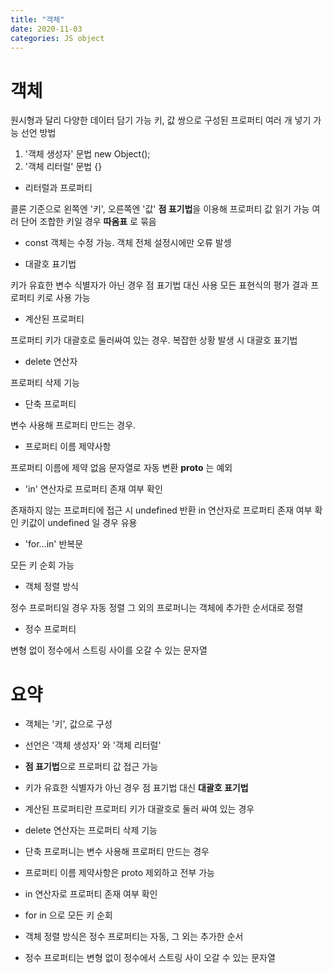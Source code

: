 ```yaml
---
title: "객체"
date: 2020-11-03
categories: JS object
---
```


# 객체

원시형과 달리 다양한 데이터 담기 가능
키, 값 쌍으로 구성된 프로퍼티 여러 개 넣기 가능
선언 방법

1. '객체 생성자' 문법 new Object();
2. '객체 리터럴' 문법 {}

- 리터럴과 프로퍼티

콜론 기준으로 왼쪽엔 '키', 오른쪽엔 '값'
**점 표기법**을 이용해 프로퍼티 값 읽기 가능
여러 단어 조합한 키일 경우 **따옴표** 로 묶음

- const 객체는 수정 가능. 객체 전체 설정시에만 오류 발셍

- 대괄호 표기법

키가 유효한 변수 식별자가 아닌 경우 점 표기법 대신 사용
모든 표현식의 평가 결과 프로퍼티 키로 사용 가능

- 계산된 프로퍼티

프로퍼티 키가 대괄호로 둘러싸여 있는 경우.
복잡한 상황 발생 시 대괄호 표기법

- delete 연산자

프로퍼티 삭제 기능

- 단축 프로퍼티

변수 사용해 프로퍼티 만드는 경우.

- 프로퍼티 이름 제약사항

프로퍼티 이름에 제약 없음
문자열로 자동 변환
**proto** 는 예외

- 'in' 연산자로 프로퍼티 존재 여부 확인

존재하지 않는 프로퍼티에 접근 시 undefined 반환
in 연산자로 프로퍼티 존재 여부 확인
키값이 undefined 일 경우 유용

- 'for...in' 반복문

모든 키 순회 가능

- 객체 정렬 방식

정수 프로퍼티일 경우 자동 정렬
그 외의 프로퍼니는 객체에 추가한 순서대로 정렬

- 정수 프로퍼티

변형 없이 정수에서 스트링 사이를 오갈 수 있는 문자열

# 요약

- 객체는 '키', 값으로 구성

- 선언은 '객체 생성자' 와 '객체 리터럴'

- **점 표기법**으로 프로퍼티 값 접근 가능

- 키가 유효한 식별자가 아닌 경우 점 표기법 대신 **대괄호 표기법**

- 계산된 프로퍼티란 프로퍼티 키가 대괄호로 둘러 싸여 있는 경우

- delete 연산자는 프로퍼티 삭제 기능

- 단축 프로퍼니는 변수 사용해 프로퍼티 만드는 경우

- 프로퍼티 이름 제약사항은 proto 제외하고 전부 가능

- in 연산자로 프로퍼티 존재 여부 확인

- for in 으로 모든 키 순회

- 객체 정렬 방식은 정수 프로퍼티는 자동, 그 외는 추가한 순서

- 정수 프로퍼티는 변형 없이 정수에서 스트링 사이 오갈 수 있는 문자열
